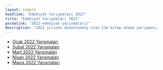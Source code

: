 ```yaml
---
layout: simple
headline: "Edebiyat Yarışmaları 2022"
title: "Edebiyat Yarışmaları 2022"
permalink: "2022-edebiyat-yarismalari/"
description: "2022 yılında düzenlenmiş olan tüm kitap okuma yarışması, şiir yarışması, senaryo yarışması ve diğer edebiyat yarışmalarını bu sayfadan ay-ay görüntüleyebilirsiniz."
---
```


<ul class='nav flex-column'>
   <li class='nav-item'><a class='nav-link' href='/ocak-2022-yarismalar/'>Ocak 2022 Yarışmaları</a></li>
   <li class='nav-item'><a class='nav-link' href='/subat-2022-yarismalar/'>Şubat 2022 Yarışmaları</a></li>
   <li class='nav-item'><a class='nav-link' href='/mart-2022-yarismalar/'>Mart 2022 Yarışmaları</a></li>
   <li class='nav-item'><a class='nav-link' href='/nisan-2022-yarismalar/'>Nisan 2022 Yarışmaları</a></li>
   <li class='nav-item'><a class='nav-link' href='/mayis-2022-yarismalar/'>Mayıs 2022 Yarışmaları</a></li>
</ul>